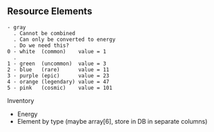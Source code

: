 Resource Elements
--
    - gray
      . Cannot be combined
      . Can only be converted to energy
      . Do we need this?
    0 - white  (common)    value = 1
      . 
    1 - green  (uncommon)  value = 3
    2 - blue   (rare)      value = 11
    3 - purple (epic)      value = 23
    4 - orange (legendary) value = 47
    5 - pink   (cosmic)    value = 101
 
 Inventory
   - Energy
   - Element by type (maybe array[6], store in DB in separate columns)